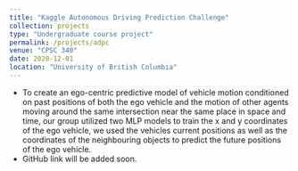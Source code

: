 ```yaml
---
title: "Kaggle Autonomous Driving Prediction Challenge"
collection: projects
type: "Undergraduate course project"
permalink: /projects/adpc
venue: "CPSC 340"
date: 2020-12-01
location: "University of British Columbia"
---
```


* To create an ego-centric predictive model of vehicle motion conditioned on past positions of both the ego vehicle and the motion of other agents moving around the same intersection near the same place in space and time, our group utilized two MLP models to train the x and y coordinates of the ego vehicle, we used the vehicles current positions as well as the coordinates of the neighbouring objects to predict the future positions of the ego vehicle. 
* GitHub link will be added soon.